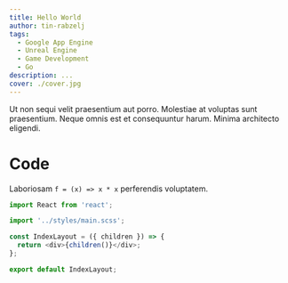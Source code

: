 ```yaml
---
title: Hello World
author: tin-rabzelj
tags:
  - Google App Engine
  - Unreal Engine
  - Game Development
  - Go
description: ...
cover: ./cover.jpg
---
```


Ut non sequi velit praesentium aut porro. Molestiae at voluptas sunt praesentium. Neque omnis est et consequuntur harum. Minima architecto eligendi.

# Code

Laboriosam `f = (x) => x * x` perferendis voluptatem.

```js
import React from 'react';

import '../styles/main.scss';

const IndexLayout = ({ children }) => {
  return <div>{children()}</div>;
};

export default IndexLayout;
```
